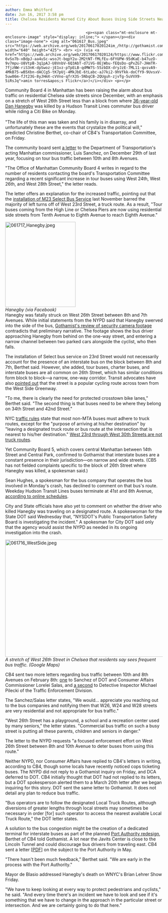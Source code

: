 ```yaml
---
author: Emma Whitford
date: Jun 16, 2017 3:58 pm
title: Chelsea Residents Warned City About Buses Using Side Streets Near Citi Bike Death
---
```


	
										<p><span class="mt-enclosure mt-enclosure-image" style="display: inline;"> </span></p><div class="image-none"> <img alt="061617_Bus.jpeg" src="https://web.archive.org/web/20170617020124im_/http://gothamist.com/attachments/nyc_ewhitford/061617_Bus.jpeg" width="640" height="425"> <br> <i> (via <a href="https://web.archive.org/web/20170617020124/https://www.flickr.com/photos/amintorres/3619792190/in/photolist-6vSo7b-xBdpJ-aa4uSc-wsoJt-bqpY2u-2M2tNT-fMLfEu-6FYUPW-95dKaE-b47uzD-9v7mpu-U8VtpB-3q1pAJ-U8VnbV-6Q3AbT-d7iVG-8EjWbu-fEQsDo-qPxZG7-JHmTR-7fjzNW-riS3nK-dpSwoz-jE1vz-pTpELB-qdMW7S-55zbDX-dryJzE-7ML11-qxsvA9-4MkB75-wB5Xbn-dACCg5-tK7pUj-4MkJbE-6tLabc-aJ7ki2-9hVfkk-doCfY9-9UvsxV-5uw86m-fJt23G-8yJHmX-cVVno-qfrX3S-5NbqCB-2QUguh-zjvTg-5uVVX9-5iRsJq">amin torres&apos;s Flickr</a>)</i></div> <p></p>

<p>Community Board 4 in Manhattan has been raising the alarm about bus traffic on residential Chelsea side streets since December, with an emphasis on a stretch of West 26th Street less than a block from where <a href="https://web.archive.org/web/20170617020124/http://gothamist.com/2017/06/13/cyclist_killed_chelsea_citi_bike.php">36-year-old Dan Hanegby</a> was killed by a Hudson Transit Lines commuter bus driver while riding a Citi Bike on Monday. <br>
 <br>
&quot;The life of this man was taken and his family is in disarray, and unfortunately these are the events that crystalize the political will,&quot; predicted Christine Berthet, co-chair of CB4&apos;s Transportation Committee, on Friday. </p>

<p>The community board sent <a href="https://web.archive.org/web/20170617020124/http://www.nyc.gov/html/mancb4/downloads/pdf/Admin-letter-to-DOT-re-M23-SBS.pdf">a letter</a> to the Department of Transportation&apos;s acting Manhattan commissioner, Luis Sanchez, on December 29th of last year, focusing on tour bus traffic between 10th and 8th Avenues.</p>

<p>&quot;The Office of Manhattan Community Board 4 writes in regard to the number of residents contacting the board&apos;s Transportation Committee regarding a recent significant increase in tour buses using West 24th, West 26th, and West 28th Street,&quot; the letter reads. </p>

<p>The letter offers an explanation for the increased traffic, pointing out that the <a href="https://web.archive.org/web/20170617020124/http://www.nyc.gov/html/brt/html/routes/23rd-street.shtml">installation of M23 Select Bus Service</a> last November barred the majority of left turns off of West 23rd Street, a truck route. As a result, &quot;Tour buses coming from the High Line or Chelsea Piers are now using residential side streets from Tenth Avenue to Eighth Avenue to reach Eighth Avenue.&quot; </p>

<p><span class="mt-enclosure mt-enclosure-image" style="display: inline;"> </span></p><div class="image-right"> <img alt="061717_Hanegby.jpeg" src="https://web.archive.org/web/20170617020124im_/http://gothamist.com/attachments/nyc_ewhitford/061717_Hanegby.jpeg" width="225" height="272"> <br> <i style=" width:225px; ;display:block"> Hanegby (via Facebook)</i></div> Hanegby was fatally struck on West 26th Street between 8th and 7th Avenues. While initial statements from the NYPD said that Hanegby swerved into the side of the bus, <a href="https://web.archive.org/web/20170617020124/http://gothamist.com/2017/06/15/citi_bike_video_hanegby.php">Gothamist&apos;s review of security camera footage</a> contradicts that preliminary narrative. The footage shows the bus driver approaching Hanegby from behind on the one-way street, and entering a narrow channel between two parked cars alongside the cyclist, who then falls. <p></p>

<p>The installation of Select bus service on 23rd Street would not necessarily account for the presence of an interstate bus on the block between 8th and 7th, Berthet said. However, she added, tour buses, charter buses, and interstate buses are all common on 26th Street, which has similar conditions form block to block&#x2014;a narrow, one-way corridor. Transit advocates have also <a href="https://web.archive.org/web/20170617020124/http://gothamist.com/2017/06/14/cyclist_protected_bike_lanes.php">pointed out</a> that the street is a popular cycling route across town from the West Side Greenway. </p>

<p>&quot;To me, there is clearly the need for protected crosstown bike lanes,&quot; Berthet said. &quot;The second thing is that buses need to be where they belong on 34th Street and 42nd Street.&quot; </p>

<p>NYC <a href="https://web.archive.org/web/20170617020124/http://www.nyc.gov/html/dot/downloads/pdf/trafrule.pdf">traffic rules</a> state that most non-MTA buses must adhere to truck routes, except for the &quot;purpose of arriving at his/her destination&quot; by &quot;leaving a designated truck route or bus route at the intersection that is nearest to his/her destination.&quot; <a href="https://web.archive.org/web/20170617020124/http://www.nyc.gov/html/dot/downloads/pdf/2015-06-08-truck-map-combined.pdf">West 23rd through West 30th Streets are not truck routes</a>. </p>

<p>Yet Community Board 5, which covers central Manhattan between 14th Street and Central Park, confirmed to Gothamist that interstate buses are a constant presence in their jurisdiction&#x2014;on narrow and wide streets. (CB5 has not fielded complaints specific to the block of 26th Street where Hanegby was killed, a spokesman said.) </p>

<p>Sean Hughes, a spokesman for the bus company that operates the bus involved in Monday&apos;s crash, has declined to comment on that bus&apos;s route. Weekday Hudson Transit Lines buses terminate at 41st and 8th Avenue, <a href="https://web.archive.org/web/20170617020124/https://web.coachusa.com/CoachUsaAssets/files/98/Bergen_SuffernBusSchedule.pdf">according to online schedules</a>. </p>

<p>City and State officials have also yet to comment on whether the driver who killed Hanegby was traveling on a designated route. A spokeswoman for the State DOT said Wednesday that, &quot;NYSDOT&apos;s Public Transportation Safety Board is investigating the incident.&quot; A spokesman for City DOT said only that the agency would assist the NYPD as needed in its ongoing investigation into the crash. </p>

<p><span class="mt-enclosure mt-enclosure-image" style="display: inline;"> </span></p><div class="image-none"> <img alt="061716_WestSide.jpeg" src="https://web.archive.org/web/20170617020124im_/http://gothamist.com/attachments/nyc_ewhitford/061716_WestSide.jpeg" width="640" height="375"> <br> <i> A stretch of West 26th Street in Chelsea that residents say sees frequent bus traffic. (Google Maps)</i></div> <p></p>

<p>CB4 sent two more letters regarding bus traffic between 10th and 8th Avenues on February 8th: <a href="https://web.archive.org/web/20170617020124/http://www.nyc.gov/html/mancb4/downloads/pdf/february_2017/08_trans_letter_to_dot_re_buses_on_w26th_street_and_10th_avenue.pdf">one</a> to Sanchez of DOT and Consumer Affairs Commissioner Lorelei Salas, and <a href="https://web.archive.org/web/20170617020124/http://www.nyc.gov/html/mancb4/downloads/pdf/february_2017/09_trans_letter_to_nypd_re_w26th_street_no_buses.pdf">a second</a> to Detective Inspector Michael Pilecki of the Traffic Enforcement Division. </p>

<p>The Sanchez/Salas letter states, &quot;We would... appreciate you reaching out to the bus companies and notifying them that W26, W24 and W28 streets are very residential and not appropriate for bus traffic.&quot; </p>

<p>&quot;West 26th Street has a playground, a school and a recreation center used by many seniors,&quot; the letter states. &quot;Commercial bus traffic on such a busy street is putting all these parents, children and seniors in danger.&quot; </p>

<p>The letter to the NYPD requests &quot;a focused enforcement effort on West 26th Street between 8th and 10th Avenue to deter buses from using this route.&quot; </p>

<p>Neither NYPD, nor Consumer Affairs have replied to CB4&apos;s letters in writing, according to CB4, though some locals have recently noticed cops ticketing buses. The NYPD did not reply to a Gothamist inquiry on Friday, and DCA deferred to DOT. CB4 initially thought that DOT had not replied to its letters, but a DOT spokesperson alerted them to a March 20th letter after we began inquiring for this story. DOT sent the same letter to Gothamist. It does not detail any plan to reduce bus traffic. </p>

<p>&quot;Bus operators are to follow the designated Local Truck Routes, although diversions of greater lengths through local streets may sometimes be necessary in order [for] such operator to access the nearest available Local Truck Route,&quot; the DOT letter states. </p>

<p>A solution to the bus congestion might be the creation of a dedicated terminal for interstate buses as part of the planned <a href="https://web.archive.org/web/20170617020124/http://gothamist.com/2015/10/23/port_authority_redesign.php">Port Authority redesign</a>, Berthet of CB4 told Gothamist. A lot near the Javits Center is close to the Lincoln Tunnel and could discourage bus drivers from traveling east. CB4 sent a letter [<a href="https://web.archive.org/web/20170617020124/https://www.dropbox.com/s/j3nkws9kvikzbfz/22%20TRANS%20letter%20to%20ESDC%20re%20Long%20Distance%20Terminal%20-%20FINAL.pdf?dl=0">PDF</a>] on the subject to the Port Authority in May. </p>

<p>&quot;There hasn&apos;t been much feedback,&quot; Berthet said. &quot;We are early in the process with the Port Authority.&quot; </p>

<p>Mayor de Blasio addressed Hanegby&apos;s death on WNYC&apos;s Brian Lehrer Show Friday. </p>

<p>&quot;We have to keep looking at every way to protect pedestrians and cyclists,&quot; he said. &quot;And every time there&apos;s an incident we have to look and see if it&apos;s something that we have to change in the approach in the particular street or intersection. And we are certainly going to do that here.&quot; </p>					
										
									
				